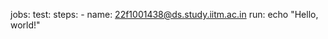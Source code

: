 jobs:
  test:
    steps:
      - name: 22f1001438@ds.study.iitm.ac.in
        run: echo "Hello, world!"
      
